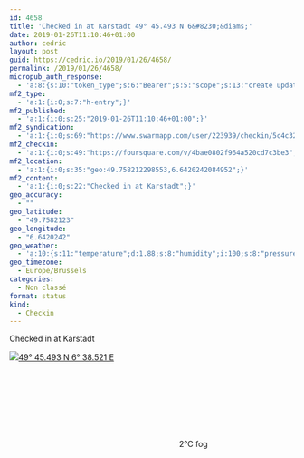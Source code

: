 ```yaml
---
id: 4658
title: 'Checked in at Karstadt 49° 45.493 N 6&#8230;&diams;'
date: 2019-01-26T11:10:46+01:00
author: cedric
layout: post
guid: https://cedric.io/2019/01/26/4658/
permalink: /2019/01/26/4658/
micropub_auth_response:
  - 'a:8:{s:10:"token_type";s:6:"Bearer";s:5:"scope";s:13:"create update";s:2:"me";s:18:"https://cedric.io/";s:9:"issued_by";s:45:"https://cedric.io/wp-json/indieauth/1.0/token";s:9:"client_id";s:27:"https://ownyourswarm.p3k.io";s:9:"issued_at";i:1542614471;s:4:"user";i:1;s:13:"last_accessed";i:1548504335;}'
mf2_type:
  - 'a:1:{i:0;s:7:"h-entry";}'
mf2_published:
  - 'a:1:{i:0;s:25:"2019-01-26T11:10:46+01:00";}'
mf2_syndication:
  - 'a:1:{i:0;s:69:"https://www.swarmapp.com/user/223939/checkin/5c4c3226d1a402002c28a3cc";}'
mf2_checkin:
  - 'a:1:{i:0;s:49:"https://foursquare.com/v/4bae0802f964a520cd7c3be3";}'
mf2_location:
  - 'a:1:{i:0;s:35:"geo:49.758212298553,6.6420242084952";}'
mf2_content:
  - 'a:1:{i:0;s:22:"Checked in at Karstadt";}'
geo_accuracy:
  - ""
geo_latitude:
  - "49.7582123"
geo_longitude:
  - "6.6420242"
geo_weather:
  - 'a:10:{s:11:"temperature";d:1.88;s:8:"humidity";i:100;s:8:"pressure";i:1008;s:10:"cloudiness";i:90;s:4:"wind";a:2:{s:5:"speed";d:6.2;s:6:"degree";i:270;}s:7:"summary";s:3:"fog";s:4:"icon";s:6:"wi-fog";s:10:"visibility";i:600;s:7:"sunrise";s:25:"2019-01-26T08:14:14+01:00";s:6:"sunset";s:25:"2019-01-26T17:17:34+01:00";}'
geo_timezone:
  - Europe/Brussels
categories:
  - Non classé
format: status
kind:
  - Checkin
---
```

Checked in at Karstadt

<p class="sloc-display">
  <img class="icon-location" aria-label="Location: " aria-hidden="true" src="https://cedric.io/wp-content/plugins/simple-location/location.svg" /><span class="p-location"><data class="p-latitude" value="49.758212"></data><data class="p-longitude" value="6.642024"></data><a href="https://www.openstreetmap.org/?mlat=49.7582123&mlon=6.6420242#map=13/49.7582123/6.6420242">49° 45.493 N 6° 38.521 E</a></span><br /><span aria-label="fog" title="fog" ><svg class="svg-icon svg-wi-fog" aria-hidden="true"><use xlink:href="https://cedric.io/wp-content/plugins/simple-location/weather-icons.svg#wi-fog"></use></svg></span><span class="p-temperature">2&deg;C</span>&nbsp;fog
</p>